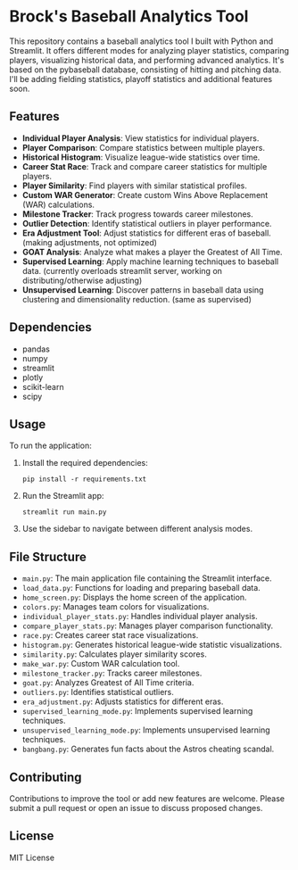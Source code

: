 # Brock's Baseball Analytics Tool

This repository contains a baseball analytics tool I built with Python and Streamlit. It offers different modes for analyzing player statistics, comparing players, visualizing historical data, and performing advanced analytics. It's based on the pybaseball database, consisting of hitting and pitching data. I'll be adding fielding statistics, playoff statistics and additional features soon.

## Features

- **Individual Player Analysis**: View statistics for individual players.
- **Player Comparison**: Compare statistics between multiple players.
- **Historical Histogram**: Visualize league-wide statistics over time.
- **Career Stat Race**: Track and compare career statistics for multiple players.
- **Player Similarity**: Find players with similar statistical profiles.
- **Custom WAR Generator**: Create custom Wins Above Replacement (WAR) calculations.
- **Milestone Tracker**: Track progress towards career milestones.
- **Outlier Detection**: Identify statistical outliers in player performance.
- **Era Adjustment Tool**: Adjust statistics for different eras of baseball. (making adjustments, not optimized)
- **GOAT Analysis**: Analyze what makes a player the Greatest of All Time.
- **Supervised Learning**: Apply machine learning techniques to baseball data. (currently overloads streamlit server, working on distributing/otherwise adjusting)
- **Unsupervised Learning**: Discover patterns in baseball data using clustering and dimensionality reduction. (same as supervised)

## Dependencies

- pandas
- numpy
- streamlit
- plotly
- scikit-learn
- scipy

## Usage

To run the application:

1. Install the required dependencies:
   ```
   pip install -r requirements.txt
   ```

2. Run the Streamlit app:
   ```
   streamlit run main.py
   ```

3. Use the sidebar to navigate between different analysis modes.

## File Structure

- `main.py`: The main application file containing the Streamlit interface.
- `load_data.py`: Functions for loading and preparing baseball data.
- `home_screen.py`: Displays the home screen of the application.
- `colors.py`: Manages team colors for visualizations.
- `individual_player_stats.py`: Handles individual player analysis.
- `compare_player_stats.py`: Manages player comparison functionality.
- `race.py`: Creates career stat race visualizations.
- `histogram.py`: Generates historical league-wide statistic visualizations.
- `similarity.py`: Calculates player similarity scores.
- `make_war.py`: Custom WAR calculation tool.
- `milestone_tracker.py`: Tracks career milestones.
- `goat.py`: Analyzes Greatest of All Time criteria.
- `outliers.py`: Identifies statistical outliers.
- `era_adjustment.py`: Adjusts statistics for different eras.
- `supervised_learning_mode.py`: Implements supervised learning techniques.
- `unsupervised_learning_mode.py`: Implements unsupervised learning techniques.
- `bangbang.py`: Generates fun facts about the Astros cheating scandal.

## Contributing

Contributions to improve the tool or add new features are welcome. Please submit a pull request or open an issue to discuss proposed changes.

## License

MIT License
